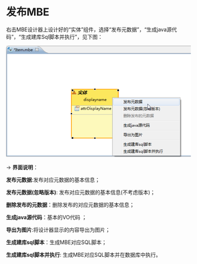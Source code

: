 # 发布MBE

右击MBE设计器上设计好的“实体”组件，选择“发布元数据”，“生成java源代码”，“生成建库Sql脚本并执行”，见下图：

![](/articles/studio/6-/images/image66.png)

→ **界面说明**：

**发布元数据**:发布对应元数据的基本信息；

**发布元数据(忽略版本)**: 发布对应元数据的基本信息(不考虑版本)；

**删除发布的元数据**：删除发布的对应元数据的基本信息；

**生成java源代码**：基本的VO代码 ；

**导出为图片**:将设计器显示的内容导出为图片；

**生成建库sql脚本**：生成MBE对应SQL脚本；

**生成建库sql脚本并执行**: 生成MBE对应SQL脚本并在数据库中执行。





